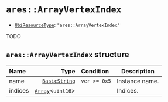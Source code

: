 # `ares::ArrayVertexIndex`

- [`UbiResourceType`](./index.md#ubiresourcetype-string): `"ares::ArrayVertexIndex"`

TODO

## `ares::ArrayVertexIndex` structure

| Name | Type | Condition | Description |
| :-- | --: | :-- | --- |
| name | [`BasicString`](../base.md#basicstring-structure) | `ver >= 0x5` | Instance name. |
| indices | [`Array`](../base.md#array-structure)<`uint16`> |  | Indices. |
